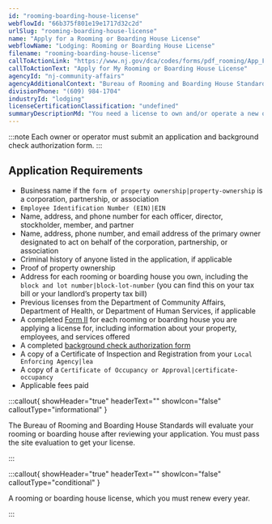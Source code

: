 ```yaml
---
id: "rooming-boarding-house-license"
webflowId: "66b375f801e19e1717d32c2d"
urlSlug: "rooming-boarding-house-license"
name: "Apply for a Rooming or Boarding House License"
webflowName: "Lodging: Rooming or Boarding House License"
filename: "rooming-boarding-house-license"
callToActionLink: "https://www.nj.gov/dca/codes/forms/pdf_rooming/App_Form_I.pdf"
callToActionText: "Apply for My Rooming or Boarding House License"
agencyId: "nj-community-affairs"
agencyAdditionalContext: "Bureau of Rooming and Boarding House Standards"
divisionPhone: "(609) 984-1704"
industryId: "lodging"
licenseCertificationClassification: "undefined"
summaryDescriptionMd: "You need a license to own and/or operate a new or existing `rooming or boarding house|rooming-boarding-house`."
---
```


:::note
Each owner or operator must submit an application and background check authorization form.
:::

## Application Requirements

- Business name if the `form of property ownership|property-ownership` is a corporation, partnership, or association
- `Employee Identification Number (EIN)|EIN`
- Name, address, and phone number for each officer, director, stockholder, member, and partner
- Name, address, phone number, and email address of the primary owner designated to act on behalf of the corporation, partnership, or association
- Criminal history of anyone listed in the application, if applicable
- Proof of property ownership
- Address for each rooming or boarding house you own, including the `block and lot number|block-lot-number` (you can find this on your tax bill or your landlord’s property tax bill)
- Previous licenses from the Department of Community Affairs, Department of Health, or Department of Human Services, if applicable
- A completed [Form II](https://www.nj.gov/dca/codes/forms/pdf_rooming/App_Form_II.pdf) for each rooming or boarding house you are applying a license for, including information about your property, employees, and services offered
- A completed [background check authorization form](https://www.nj.gov/dca/codes/forms/pdf_rooming/Notice_Auth.pdf)
- A copy of a Certificate of Inspection and Registration from your `Local Enforcing Agency|lea`
- A copy of a `Certificate of Occupancy or Approval|certificate-occupancy`
- Applicable fees paid

:::callout{ showHeader="true" headerText="" showIcon="false" calloutType="informational" }

The Bureau of Rooming and Boarding House Standards will evaluate your rooming or boarding house after reviewing your application. You must pass the site evaluation to get your license.

:::

:::callout{ showHeader="true" headerText="" showIcon="false" calloutType="conditional" }

A rooming or boarding house license, which you must renew every year.

:::
